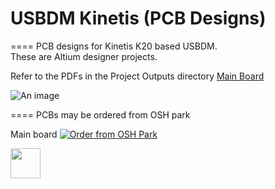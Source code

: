 # USBDM Kinetis (PCB Designs)
====
PCB designs for Kinetis K20 based USBDM.  
These are Altium designer projects.  

Refer to the PDFs in the Project Outputs directory 
<a href="https://github.com/podonoghue/usbdm-kinetis/blob/master/Hardware/USBDM_Kinetis/Project%20Outputs%20for%20USBDM_Kinetis/USBDM_Kinetis.PDF">Main Board</img></a>


![An image](https://raw.githubusercontent.com/podonoghue/usbdm-kinetis/master/Hardware/USBDM_Kinetis/USBDM_Kinetis.png "Board Image")

====
PCBs may be ordered from OSH park

Main board
<a href="https://oshpark.com/shared_projects/SkdcSfjq"><img src="https://oshpark.com/assets/badge-5b7ec47045b78aef6eb9d83b3bac6b1920de805e9a0c227658eac6e19a045b9c.png" alt="Order from OSH Park"></img></a>

<img src="https://github.com/favicon.ico" width="48">